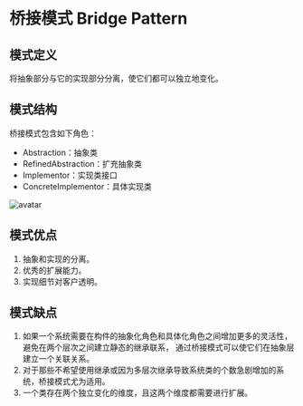 # 桥接模式 Bridge Pattern


## 模式定义
将抽象部分与它的实现部分分离，使它们都可以独立地变化。

## 模式结构
桥接模式包含如下角色：
   
* Abstraction：抽象类
* RefinedAbstraction：扩充抽象类
* Implementor：实现类接口
* ConcreteImplementor：具体实现类  

![avatar](https://github.com/nowmore/resource/blob/master/dp/bridge.jpg?raw=true)


## 模式优点
1. 抽象和实现的分离。 
2. 优秀的扩展能力。 
3. 实现细节对客户透明。

## 模式缺点
1. 如果一个系统需要在构件的抽象化角色和具体化角色之间增加更多的灵活性，避免在两个层次之间建立静态的继承联系，
通过桥接模式可以使它们在抽象层建立一个关联关系。    
2. 对于那些不希望使用继承或因为多层次继承导致系统类的个数急剧增加的系统，桥接模式尤为适用。    
3. 一个类存在两个独立变化的维度，且这两个维度都需要进行扩展。












